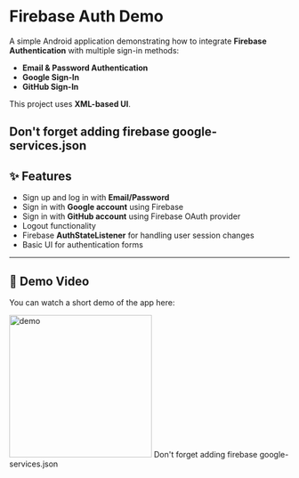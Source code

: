 # Firebase Auth Demo

A simple Android application demonstrating how to integrate **Firebase Authentication** with multiple sign-in methods:

- **Email & Password Authentication**
- **Google Sign-In**
- **GitHub Sign-In**

This project uses **XML-based UI**.

Don't forget adding firebase google-services.json
---

## ✨ Features

- Sign up and log in with **Email/Password**
- Sign in with **Google account** using Firebase
- Sign in with **GitHub account** using Firebase OAuth provider
- Logout functionality
- Firebase **AuthStateListener** for handling user session changes
- Basic UI for authentication forms

---

## 🎥 Demo Video

You can watch a short demo of the app here:

<td>
    <img src="https://github.com/terrakok/Cicerone/raw/master/media/navigation.gif" width="256" alt="demo"/>
</td>
Don't forget adding firebase google-services.json